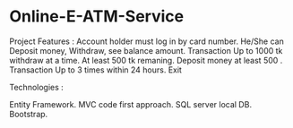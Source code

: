 # Online-E-ATM-Service
Project Features : Account holder must log in by card number.  He/She can Deposit money, Withdraw, see balance amount.  Transaction Up to 1000 tk withdraw at a time.  At least 500 tk remaning.  Deposit money at least 500 .  Transaction Up to 3 times within 24 hours.  Exit

Technologies : 

Entity Framework.
MVC code first approach.
SQL server local DB. 
Bootstrap.
